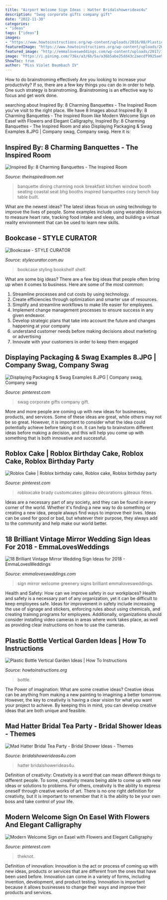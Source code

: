 ```yaml
---
title: "Airport Welcome Sign Ideas : Hatter Bridalshowerideas4u"
description: "Swag corporate gifts company gift"
date: "2022-11-30"
categories:
- "ideas"
tags: ["ideas"]
images:
- "https://www.howtoinstructions.org/wp-content/uploads/2016/08/Plastic-Bottle-Vertical-Garden-Ideas-5.jpg"
featuredImage: "https://www.howtoinstructions.org/wp-content/uploads/2016/08/Plastic-Bottle-Vertical-Garden-Ideas-5.jpg"
featured_image: "http://emmalovesweddings.com/wp-content/uploads/2017/11/wedding-welcome-sign-ideas-with-mirror-and-greenery.jpg"
image: "https://i.pinimg.com/736x/a3/6b/5a/a36b5abe25dd43c2aecdf9925ae9c955--corporate-gifts-swag.jpg"
ShowToc: true
author: "Miss Violet Baumbach IV"
---
```



How to do brainstroming effectively
Are you looking to increase your productivity? If so, there are a few key things you can do in order to help. One such strategy is brainstroming. Brainstroming is an effective way to focus and get work done.

	

		
searching about Inspired By: 8 Charming Banquettes - The Inspired Room you've visit to the right place. We have 8 Images about Inspired By: 8 Charming Banquettes - The Inspired Room like Modern Welcome Sign on Easel with Flowers and Elegant Calligraphy, Inspired By: 8 Charming Banquettes - The Inspired Room and also Displaying Packaging &amp; Swag Examples 8.JPG | Company swag, Company swag. Here it is:
		
    
## Inspired By: 8 Charming Banquettes - The Inspired Room

<img loading=lazy src="http://theinspiredroom.net/wp-content/uploads/2015/01/Dining-Banquette-with-Coastal-Brass-Lantern.jpg" onerror="this.onerror=null;this.src='https://tse4.mm.bing.net/th?id=OIP.J-dcZnu4vSOaoCrsyzgOMwHaJ3&amp;pid=15.1';" alt="Inspired By: 8 Charming Banquettes - The Inspired Room">

_Source: theinspiredroom.net_

>banquette dining charming nook breakfast kitchen window booth seating coastal seat bhg booths inspired banquettes cozy bench bay table built. 

	

What are the newest ideas?
The latest ideas focus on using technology to improve the lives of people. Some examples include using wearable devices to measure heart rate, tracking food intake and sleep, and building a virtual reality environment that can be used to learn new skills.

    
## Bookcase - STYLE CURATOR

<img loading=lazy src="https://stylecurator.com.au/wp-content/uploads/2016/07/Bookcase.jpg" onerror="this.onerror=null;this.src='https://tse3.mm.bing.net/th?id=OIP.QwMtvFzpOWmgxcPoZQ4yHwHaLH&amp;pid=15.1';" alt="Bookcase - STYLE CURATOR">

_Source: stylecurator.com.au_

>bookcase styling bookshelf shelf. 

	

What are some big ideas?
There are a few big ideas that people often bring up when it comes to business. Here are some of the most common:
1. Streamline processes and cut costs by using technology.
2. Create efficiencies through optimization and smarter use of resources.
3. Simplify and streamline workflows to make life easier for employees.
4. Implement change management processes to ensure success in any given endeavor. 
5. Develop strategic plans that take into account the future and changes happening at your company 
6. understand customer needs before making decisions about marketing or advertising 
7. Innovate with your customers in order to keep them engaged 

    
## Displaying Packaging &amp; Swag Examples 8.JPG | Company Swag, Company Swag

<img loading=lazy src="https://i.pinimg.com/736x/a3/6b/5a/a36b5abe25dd43c2aecdf9925ae9c955--corporate-gifts-swag.jpg" onerror="this.onerror=null;this.src='https://tse1.mm.bing.net/th?id=OIP.fpJw4v4T_lse6hAjYm9O-AHaJ3&amp;pid=15.1';" alt="Displaying Packaging &amp; Swag Examples 8.JPG | Company swag, Company swag">

_Source: pinterest.com_

>swag corporate gifts company gift. 

	

More and more people are coming up with new ideas for businesses, products, and services. Some of these ideas are great, while others may not be so great. However, it is important to consider what the idea could potentially achieve before taking it on. It can help to brainstorm different ideas before making a decision, and this will help you come up with something that is both innovative and successful.

    
## Roblox Cake | Roblox Birthday Cake, Roblox Cake, Roblox Birthday Party

<img loading=lazy src="https://i.pinimg.com/736x/27/6e/17/276e17cce29dac0dac194c94977b9c4f.jpg" onerror="this.onerror=null;this.src='https://tse1.mm.bing.net/th?id=OIP.GPxcDTARUfsUgB23eqvcNgHaJ3&amp;pid=15.1';" alt="Roblox Cake | Roblox birthday cake, Roblox cake, Roblox birthday party">

_Source: pinterest.com_

>robloxcake brady customcakes gâteau décorations gâteaux fêtes. 

	

Ideas are a necessary part of any society, and they can be found in every corner of the world. Whether it's finding a new way to do something or creating a new idea, people always find ways to improve their lives. Ideas can be used for good or bad, but whatever their purpose, they always add to the community and help make our world better.

    
## 18 Brilliant Vintage Mirror Wedding Sign Ideas For 2018 - EmmaLovesWeddings

<img loading=lazy src="http://emmalovesweddings.com/wp-content/uploads/2017/11/wedding-welcome-sign-ideas-with-mirror-and-greenery.jpg" onerror="this.onerror=null;this.src='https://tse2.mm.bing.net/th?id=OIP.QxO9zSAjjM0oj-lDIjgcagHaLH&amp;pid=15.1';" alt="18 Brilliant Vintage Mirror Wedding Sign Ideas for 2018 - EmmaLovesWeddings">

_Source: emmalovesweddings.com_

>sign mirror welcome greenery signs brilliant emmalovesweddings. 

	

Health and Safety: How can we improve safety in our workplaces?
Health and safety is a necessary part of any organization, yet it can be difficult to keep employees safe. Ideas for improvement in safety include increasing the use of signage and stickers, enforcing rules about using chemicals, and creating training programs for employees. Additionally, organizations should consider installing video cameras in areas where work takes place, as well as providing clear instructions on how to use the cameras.

    
## Plastic Bottle Vertical Garden Ideas | How To Instructions

<img loading=lazy src="https://www.howtoinstructions.org/wp-content/uploads/2016/08/Plastic-Bottle-Vertical-Garden-Ideas-5.jpg" onerror="this.onerror=null;this.src='https://tse1.mm.bing.net/th?id=OIP.VhMElewHZXp521Bnb1JKJAHaKH&amp;pid=15.1';" alt="Plastic Bottle Vertical Garden Ideas | How To Instructions">

_Source: howtoinstructions.org_

>bottle. 

	

The Power of imagination: What are some creative ideas?
Creative ideas can be anything from making a new painting to imagining a better tomorrow. However, the key to creativity is having a clear vision for what you want your project to achieve. By keeping this in mind, you can develop creative ideas that are both unique and feasible.

    
## Mad Hatter Bridal Tea Party - Bridal Shower Ideas - Themes

<img loading=lazy src="https://www.bridalshowerideas4u.com/wp-content/uploads/2016/02/Mad-Hatter-Bridal-Tea-Party-deck-of-cards-decor-and-characters.jpeg" onerror="this.onerror=null;this.src='https://tse4.mm.bing.net/th?id=OIP.tH-2ywqa3bQcdSTJdaiD3wHaLH&amp;pid=15.1';" alt="Mad Hatter Bridal Tea Party - Bridal Shower Ideas - Themes">

_Source: bridalshowerideas4u.com_

>hatter bridalshowerideas4u. 

	

Definition of creativity:
Creativity is a word that can mean different things to different people. To some, creativity means being able to come up with new ideas or solutions to problems. For others, creativity is the ability to express oneself through creative works of art. There is no one right definition for creativity, but it is important to remember that it is the ability to be your own boss and take control of your life.

    
## Modern Welcome Sign On Easel With Flowers And Elegant Calligraphy

<img loading=lazy src="https://i.pinimg.com/736x/9c/29/9d/9c299d92bcb57903c7e2f9baa73da3f0.jpg" onerror="this.onerror=null;this.src='https://tse4.mm.bing.net/th?id=OIP.3v2W0qZcy6CR7XZq2ePOdwHaLH&amp;pid=15.1';" alt="Modern Welcome Sign on Easel with Flowers and Elegant Calligraphy">

_Source: pinterest.com_

>theknot. 

	

Definition of innovation:
Innovation is the act or process of coming up with new ideas, products or services that are different from the ones that have been used before. Innovation can come in a variety of forms, including invention, development, and product testing. Innovation is important because it allows businesses to change their ways and improve their products and services.

